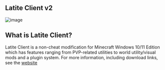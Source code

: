 ## Latite Client v2
![image](https://github.com/user-attachments/assets/0862d42f-ac15-4bd6-9395-536ce27d7ed4)


## What is Latite Client?

Latite Client is a non-cheat modification for Minecraft Windows 10/11 Edition which has features ranging from PVP-related utilities to world utility/visual mods and a plugin system. For more information, including download links, see the [website](https://latite.net/)
